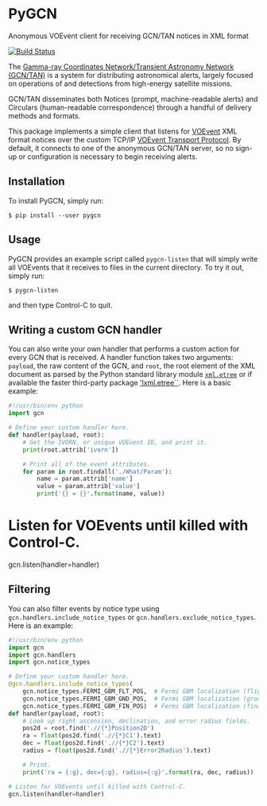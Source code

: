 # PyGCN

Anonymous VOEvent client for receiving GCN/TAN notices in XML format

[![Build Status](https://travis-ci.org/lpsinger/pygcn.svg?branch=master)](https://travis-ci.org/lpsinger/pygcn)

The [Gamma-ray Coordinates Network/Transient Astronomy Network (GCN/TAN)][1] is
a system for distributing astronomical alerts, largely focused on operations of
and detections from high-energy satellite missions.

GCN/TAN disseminates both Notices (prompt, machine-readable alerts) and
Circulars (human-readable correspondence) through a handful of delivery methods
and formats.

This package implements a simple client that listens for [VOEvent][2] XML
format notices over the custom TCP/IP [VOEvent Transport Protocol][3]. By
default, it connects to one of the anonymous GCN/TAN server, so no sign-up
or configuration is necessary to begin receiving alerts.

## Installation

To install PyGCN, simply run:

    $ pip install --user pygcn

## Usage

PyGCN provides an example script called `pygcn-listen` that will simply write
all VOEvents that it receives to files in the current directory. To try it out,
simply run:

    $ pygcn-listen

and then type Control-C to quit.

## Writing a custom GCN handler

You can also write your own handler that performs a custom action for every GCN
that is received. A handler function takes two arguments: `payload`, the raw
content of the GCN, and `root`, the root element of the XML document as parsed
by the Python standard library module [`xml.etree`][4] or if available the
faster third-party package ['lxml.etree``][5]. Here is a basic example:

```python
#!/usr/bin/env python
import gcn

# Define your custom handler here.
def handler(payload, root):
    # Get the IVORN, or unique VOEvent ID, and print it.
    print(root.attrib['ivorn'])

    # Print all of the event attributes.
    for param in root.findall('./What/Param'):
        name = param.attrib['name']
        value = param.attrib['value']
        print('{} = {}'.format(name, value))
```

# Listen for VOEvents until killed with Control-C.
gcn.listen(handler=handler)

## Filtering

You can also filter events by notice type using
`gcn.handlers.include_notice_types` or `gcn.handlers.exclude_notice_types`.
Here is an example:

```python
#!/usr/bin/env python
import gcn
import gcn.handlers
import gcn.notice_types

# Define your custom handler here.
@gcn.handlers.include_notice_types(
    gcn.notice_types.FERMI_GBM_FLT_POS,  # Fermi GBM localization (flight)
    gcn.notice_types.FERMI_GBM_GND_POS,  # Fermi GBM localization (ground)
    gcn.notice_types.FERMI_GBM_FIN_POS)  # Fermi GBM localization (final)
def handler(payload, root):
    # Look up right ascension, declination, and error radius fields.
    pos2d = root.find('.//{*}Position2D')
    ra = float(pos2d.find('.//{*}C1').text)
    dec = float(pos2d.find('.//{*}C2').text)
    radius = float(pos2d.find('.//{*}Error2Radius').text)

    # Print.
    print('ra = {:g}, dec={:g}, radius={:g}'.format(ra, dec, radius))

# Listen for VOEvents until killed with Control-C.
gcn.listen(handler=handler)
```


[1]: http://gcn.gsfc.nasa.gov
[2]: http://www.ivoa.net/documents/VOEvent
[3]: http://www.ivoa.net/documents/Notes/VOEventTransport
[4]: https://docs.python.org/2/library/xml.etree.elementtree.html
[5]: http://lxml.de
